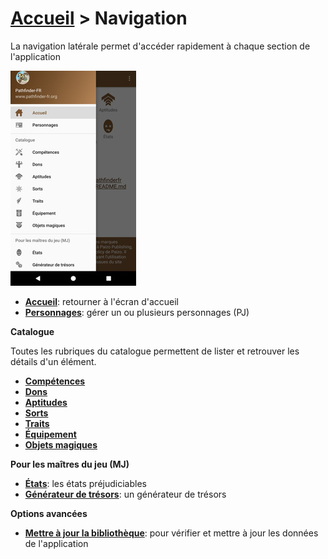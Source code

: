 # [Accueil](../README.md) > Navigation

La navigation latérale permet d'accéder rapidement à chaque section de l'application

<a href="../../images/navigation/navigation.png"><img src="../../images/navigation/navigation_small.jpg" title="Navigation"/></a>

* **[Accueil](../README.md)**: retourner à l'écran d'accueil
* **[Personnages](../character/character.md)**: gérer un ou plusieurs personnages (PJ)

**Catalogue**

Toutes les rubriques du catalogue permettent de lister et retrouver les détails d'un élément.

* **[Compétences](../catalog/skills.md)** 
* **[Dons](../catalog/feats.md)**
* **[Aptitudes](../catalog/features.md)** 
* **[Sorts](../catalog/spells.md)**
* **[Traits](../catalog/traits.md)**
* **[Équipement](../catalog/equipment.md)**
* **[Objets magiques](../catalog/magic.md)**

**Pour les maîtres du jeu (MJ)**

* **[États](../gm/conditions.md)**: les états préjudiciables
* **[Générateur de trésors](../gm/generator.md)**: un générateur de trésors

**Options avancées**

* **[Mettre à jour la bibliothèque](../options/loaddata.md)**: pour vérifier et mettre à jour les données de l'application